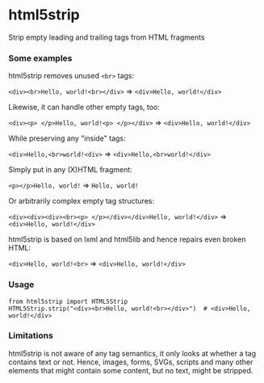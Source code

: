 html5strip
==========

Strip empty leading and trailing tags from HTML fragments

### Some examples

html5strip removes unused ```<br>``` tags:

```<div><br>Hello, world!<br></div>``` => ```<div>Hello, world!</div>```

Likewise, it can handle other empty tags, too:

```<div><p> </p>Hello, world!<p> </p></div>``` => ```<div>Hello, world!</div>```

While preserving any "inside" tags:

```<div>Hello,<br>world!<div>``` => ```<div>Hello,<br>world!</div>```

Simply put in any (X)HTML fragment:

```<p></p>Hello, world!``` => ```Hello, world!```

Or arbitrarily complex empty tag structures:

```<div><div><div><br><p> </p></div></div>Hello, world!</div>``` => ```<div>Hello, world!</div>```

html5strip is based on lxml and html5lib and hence repairs even broken HTML:

```<div>Hello, world!<br>``` => ```<div>Hello, world!</div>```

### Usage

```
from html5strip import HTML5Strip
HTML5Strip.strip("<div><br>Hello, world!<br></div>")  # <div>Hello, world!</div>
```

### Limitations

html5strip is not aware of any tag semantics, it only looks at whether a tag contains text or not. Hence, images, forms, SVGs, scripts and many other elements that might contain some content, but no text, might be stripped.
